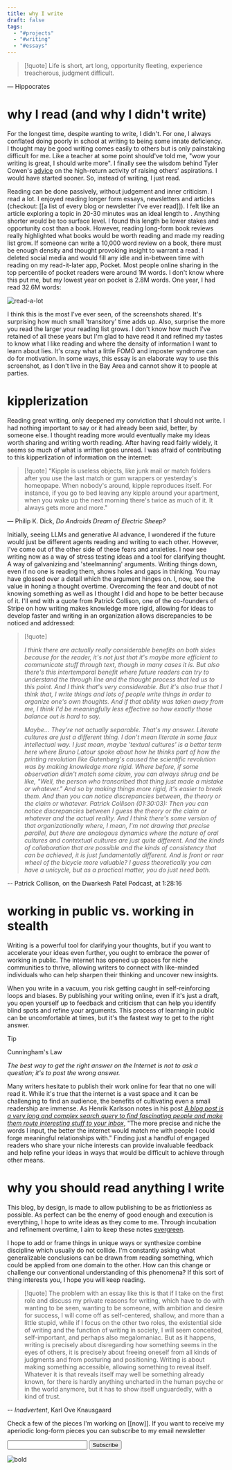 ```yaml
---
title: why I write
draft: false
tags:
  - "#projects"
  - "#writing"
  - "#essays"
---
```



> [!quote]
> Life is short, art long, opportunity fleeting, experience treacherous, judgment difficult.

― Hippocrates
# why I read (and why I didn't write)

For the longest time, despite wanting to write, I didn't. For one, I always conflated doing poorly in school at writing to being some innate deficiency. I thought may be good writing comes easily to others but is only painstaking difficult for me. Like a teacher at some point should've told me, "wow your writing is great, I should write more". I finally see the wisdom behind Tyler Cowen's [advice](https://marginalrevolution.com/marginalrevolution/2018/10/high-return-activity-raising-others-aspirations.html) on the high-return activity of raising others’ aspirations. I would have started sooner. So, instead of writing, I just read.

Reading can be done passively, without judgement and inner criticism. I read a lot. I enjoyed reading longer form essays, newsletters and articles (checkout: [[a list of every blog or newsletter I've ever read]]). I felt like an article exploring a topic in 20-30 minutes was an ideal length to . Anything shorter would be too surface level. I found this length be lower stakes and opportunity cost than a book. However, reading long-form book reviews really highlighted what books would be worth reading and made my reading list grow. If someone can write a 10,000 word review on a book, there must be enough density and thought provoking insight to warrant a read. I deleted social media and would fill any idle and in-between time with reading on my read-it-later app, Pocket. Most people online sharing in the top percentile of pocket readers were around 1M words. I don't know where this put me, but my lowest year on pocket is 2.8M words. One year, I had read 32.6M words:

![read-a-lot](http://barkata.com/wp-content/uploads/2024/02/Screenshot-2023-12-05-121051.png)

I think this is the most I've ever seen, of the screenshots shared. It's surprising how much small 'transitory' time adds up. Also, surprise the more you read the larger your reading list grows. I don't know how much I've retained of all these years but I'm glad to have read it and refined my tastes to know what I like reading and where the density of information I want to learn about lies. It's crazy what a little FOMO and imposter syndrome can do for motivation. In some ways, this essay is an elaborate way to use this screenshot, as I don't live in the Bay Area and cannot show it to people at parties.

# kipplerization

Reading great writing, only deepened my conviction that I should not write. I had nothing important to say or it had already been said, better, by someone else. I thought reading more would eventually make my ideas worth sharing and writing worth reading. After having read fairly widely, it seems so much  of what is written goes unread. I was afraid of contributing to this kipperlization of information on the internet: 

> [!quote]
> “Kipple is useless objects, like junk mail or match folders after you use the last match or gum wrappers or yesterday's homeopape. When nobody's around, kipple reproduces itself. For instance, if you go to bed leaving any kipple around your apartment, when you wake up the next morning there's twice as much of it. It always gets more and more."

― Philip K. Dick, *Do Androids Dream of Electric Sheep?*

Initially, seeing LLMs and generative AI advance, I wondered if the future would just be different agents reading and writing to each other. However, I've come out of the other side of these fears and anxieties. I now see writing now as a way of stress testing ideas and a tool for clarifying thought. A way of galvanizing and 'steelmanning' arguments. Writing things down, even if no one is reading them, shows holes and gaps in thinking. You may have glossed over a detail which the argument hinges on. I, now, see the value in honing a thought overtime. Overcoming the fear and doubt of not knowing something as well as I thought I did and hope to be better because of it. I'll end with a quote from Patrick Collison, one of the co-founders of Stripe on how writing makes knowledge more rigid, allowing for ideas to develop faster and writing in an organization allows discrepancies to be noticed and addressed:

> [!quote]
>
>*I think there are actually really considerable benefits on both sides because for the reader, it's not just that it's maybe more efficient to communicate stuff through text, though in many cases it is. But also there's this intertemporal benefit where future readers can try to understand the through line and the thought process that led us to this point. And I think that's very considerable. But it's also true that I think that, I write things and lots of people write things in order to organize one's own thoughts. And if that ability was taken away from me, I think I'd be meaningfully less effective so how exactly those balance out is hard to say.* 
>
>*Maybe... They're not actually separable. That's my answer. Literate cultures are just a different thing. I don't mean literate in some faux intellectual way. I just mean, maybe 'textual cultures' is a better term here where Bruno Latour spoke about how he thinks part of how the printing revolution like Gutenberg's caused the scientific revolution was by making knowledge more rigid. Where before, if some observation didn't match some claim, you can always shrug and be like, "Well, the person who transcribed that thing just made a mistake or whatever." And so by making things more rigid, it's easier to break them. And then you can notice discrepancies between, the theory or the claim or whatever. Patrick Collison (01:30:03): Then you can notice discrepancies between I guess the theory or the claim or whatever and the actual reality. And I think there's some version of that organizationally where, I mean, I'm not drawing that precise parallel, but there are analogous dynamics where the nature of oral cultures and contextual cultures are just quite different. And the kinds of collaboration that are possible and the kinds of consistency that can be achieved, it is just fundamentally different. And is front or rear wheel of the bicycle more valuable? I guess theoretically you can have a unicycle, but as a practical matter, you do just need both.*

-- Patrick Collison, on the Dwarkesh Patel Podcast, at 1:28:16
# working in public vs. working in stealth

Writing is a powerful tool for clarifying your thoughts, but if you want to accelerate your ideas even further, you ought to embrace the power of working in public. The internet has opened up spaces for niche communities to thrive, allowing writers to connect with like-minded individuals who can help sharpen their thinking and uncover new insights.

When you write in a vacuum, you risk getting caught in self-reinforcing loops and biases. By publishing your writing online, even if it's just a draft, you open yourself up to feedback and criticism that can help you identify blind spots and refine your arguments. This process of learning in public can be uncomfortable at times, but it's the fastest way to get to the right answer.

> [!tip] 
> Cunningham's Law
> 
> *The best way to get the right answer on the Internet is not to ask a question; it's to post the wrong answer.*

Many writers hesitate to publish their work online for fear that no one will read it. While it's true that the internet is a vast space and it can be challenging to find an audience, the benefits of cultivating even a small readership are immense. As Henrik Karlsson notes in his post *[A blog post is a very long and complex search query to find fascinating people and make them route interesting stuff to your inbox](https://www.henrikkarlsson.xyz/p/search-query)*, "The more precise and niche the words I input, the better the internet would match me with people I could forge meaningful relationships with." Finding just a handful of engaged readers who share your niche interests can provide invaluable feedback and help refine your ideas in ways that would be difficult to achieve through other means. 
# why you should read anything I write

This blog, by design, is made to allow publishing to be as frictionless as possible. As perfect can be the enemy of good enough and execution is everything, I hope to write ideas as they come to me. Through incubation  and refinement overtime, I aim to keep these notes [evergreen](https://notes.andymatuschak.org/Evergreen_notes). 

I hope to add or frame things in unique ways or synthesize combine discipline which usually do not collide. I'm constantly asking what generalizable conclusions can be drawn from reading something, which could be applied from one domain to the other. How can this change or challenge our conventional understanding of this phenomena? If this sort of thing interests you, I hope you will keep reading.
> [!quote]
> The problem with an essay like this is that if I take on the first role and discuss my private reasons for writing, which have to do with wanting to be seen, wanting to be someone, with ambition and desire for success, I will come off as self-centered, shallow, and more than a little stupid, while if I focus on the other two roles, the existential side of writing and the function of writing in society, I will seem conceited, self-important, and perhaps also megalomaniac. But as it happens, writing is precisely about disregarding how something seems in the eyes of others, it is precisely about freeing oneself from all kinds of judgments and from posturing and positioning. Writing is about making something accessible, allowing something to reveal itself. Whatever it is that reveals itself may well be something already known, for there is hardly anything uncharted in the human psyche or in the world anymore, but it has to show itself unguardedly, with a kind of trust.
>

-- *Inadvertent*, Karl Ove Knausgaard

Check a few of the pieces I'm working on [[now]]. If you want to receive my aperiodic long-form pieces you can subscribe to my email newsletter

<form
  action="https://buttondown.email/api/emails/embed-subscribe/barkat"
  method="post"
  target="popupwindow"
  onsubmit="window.open('https://buttondown.email/barkat', 'popupwindow')"
  class="embeddable-buttondown-form"
>
  <label for="bd-email"></label>
  <input type="email" name="email" id="bd-email" />
  
  <input type="submit" value="Subscribe" />
</form>


![bold](http://barkata.com/wp-content/uploads/2024/02/7edu2p00m9ub1.webp)



